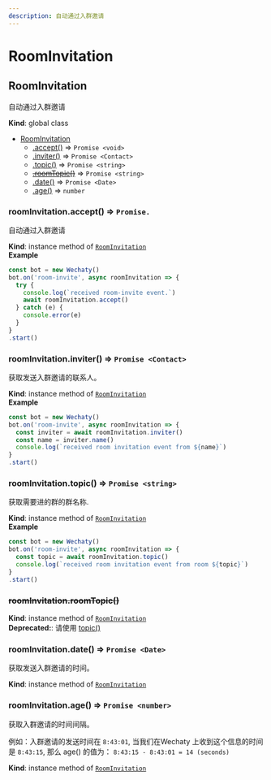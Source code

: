 ```yaml
---
description: 自动通过入群邀请
---
```


# RoomInvitation

## RoomInvitation

自动通过入群邀请

**Kind**: global class

* [RoomInvitation](room-invitation.md#roominvitation)
  * [.accept\(\)](room-invitation.md#roominvitation-accept-promise) ⇒ `Promise <void>`
  * [.inviter\(\)](room-invitation.md#roominvitation-inviter-contact) ⇒ `Promise <Contact>`
  * [.topic\(\)](room-invitation.md#roominvitation-topic-contact) ⇒ `Promise <string>`
  * [~~.roomTopic\(\)~~](room-invitation.md#roominvitation-roomtopic) ⇒ `Promise <string>`
  * [.date\(\)](room-invitation.md#roominvitation-date-promise) ⇒ `Promise <Date>`
  * [.age\(\)](room-invitation.md#roominvitation-age-number) ⇒ `number`

### roomInvitation.accept\(\) ⇒ `Promise.`

自动通过入群邀请

**Kind**: instance method of [`RoomInvitation`](room-invitation.md#roominvitation)  
**Example**

```javascript
const bot = new Wechaty()
bot.on('room-invite', async roomInvitation => {
  try {
    console.log(`received room-invite event.`)
    await roomInvitation.accept()
  } catch (e) {
    console.error(e)
  }
}
.start()
```

### roomInvitation.inviter\(\) ⇒ `Promise <Contact>`

获取发送入群邀请的联系人。

**Kind**: instance method of [`RoomInvitation`](room-invitation.md#roominvitation)  
**Example**

```javascript
const bot = new Wechaty()
bot.on('room-invite', async roomInvitation => {
  const inviter = await roomInvitation.inviter()
  const name = inviter.name()
  console.log(`received room invitation event from ${name}`)
}
.start()
```

### roomInvitation.topic\(\) ⇒ `Promise <string>`

获取需要进的群的群名称.

**Kind**: instance method of [`RoomInvitation`](room-invitation.md#roominvitation)  
**Example**

```javascript
const bot = new Wechaty()
bot.on('room-invite', async roomInvitation => {
  const topic = await roomInvitation.topic()
  console.log(`received room invitation event from room ${topic}`)
}
.start()
```

### ~~roomInvitation.roomTopic\(\)~~

**Kind**: instance method of [`RoomInvitation`](room-invitation.md#RoomInvitation)  
**Deprecated:**: 请使用 [topic\(\) ](room-invitation.md#roominvitation-topic-contact)

### roomInvitation.date\(\) ⇒ `Promise <Date>`

获取发送入群邀请的时间。

**Kind**: instance method of [`RoomInvitation`](room-invitation.md#roominvitation)

### roomInvitation.age\(\) ⇒ `Promise <number>`

获取入群邀请的时间间隔。

例如：入群邀请的发送时间在 `8:43:01`, 当我们在Wechaty 上收到这个信息的时间是 `8:43:15`, 那么 age\(\) 的值为： `8:43:15 - 8:43:01 = 14 (seconds)`

**Kind**: instance method of [`RoomInvitation`](room-invitation.md#roominvitation)

